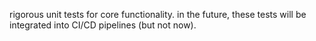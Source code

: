 rigorous unit tests for core functionality.
in the future, these tests will be integrated into CI/CD pipelines (but not now).